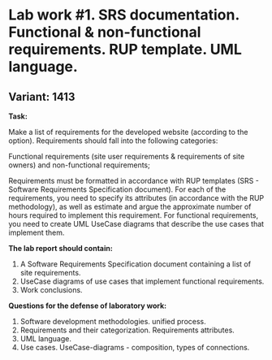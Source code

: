 # Lab work #1. SRS documentation. Functional & non-functional requirements. RUP template. UML language.
## Variant: 1413

**Task:**

Make a list of requirements for the developed website (according to the option). Requirements should fall into the following categories:

Functional requirements (site user requirements & requirements of site owners) and non-functional requirements;

Requirements must be formatted in accordance with RUP templates (SRS - Software Requirements Specification document). 
For each of the requirements, you need to specify its attributes (in accordance with the RUP methodology), 
as well as estimate and argue the approximate number of hours required to implement this requirement.
For functional requirements, you need to create UML UseCase diagrams that describe the use cases that implement them.

**The lab report should contain:**

1. A Software Requirements Specification document containing a list of site requirements.
2. UseCase diagrams of use cases that implement functional requirements.
3. Work conclusions.

**Questions for the defense of laboratory work:**

1. Software development methodologies. unified process.
2. Requirements and their categorization. Requirements attributes.
3. UML language.
4. Use cases. UseCase-diagrams - composition, types of connections.
